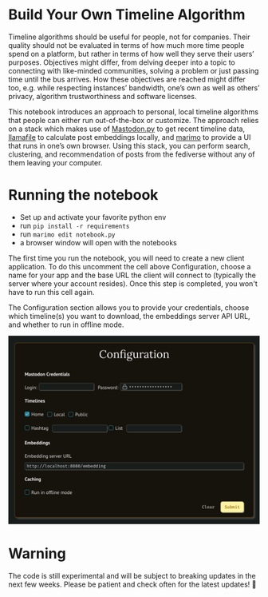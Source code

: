 # Build Your Own Timeline Algorithm

Timeline algorithms should be useful for people, not for companies. Their quality should not be evaluated in terms of how much more time people spend on a platform, but rather in terms of how well they serve their users’ purposes. Objectives might differ, from delving deeper into a topic to connecting with like-minded communities, solving a problem or just passing time until the bus arrives. How these objectives are reached might differ too, e.g. while respecting instances’ bandwidth, one’s own as well as others’ privacy, algorithm trustworthiness and software licenses.

This notebook introduces an approach to personal, local timeline algorithms that people can either run out-of-the-box or customize. The approach relies on a stack which makes use of [Mastodon.py](https://github.com/halcy/Mastodon.py) to get recent timeline data, [llamafile](https://github.com/Mozilla-Ocho/llamafile) to calculate post embeddings locally, and [marimo](https://github.com/marimo-team/marimo) to provide a UI that runs in one’s own browser. Using this stack, you can perform search, clustering, and recommendation of posts from the fediverse without any of them leaving your computer.

# Running the notebook

- Set up and activate your favorite python env
- run `pip install -r requirements`
- run `marimo edit notebook.py`
- a browser window will open with the notebooks

The first time you run the notebook, you will need to create a new client application. To do this uncomment the cell above Configuration, choose a name for your app and the base URL the client will connect to (typically the server where your account resides). Once this step is completed, you won't have to run this cell again.

The Configuration section allows you to provide your credentials, choose which timeline(s) you want to download, the embeddings server API URL, and whether to run in offline mode. 

![A configuration panel showing the sections "Mastodon Credentials", "Timelines", "Embeddings", and "Caching"](assets/configuration.png)

# Warning

The code is still experimental and will be subject to breaking updates in the next few weeks. Please be patient and check often for the latest updates! 🙇
